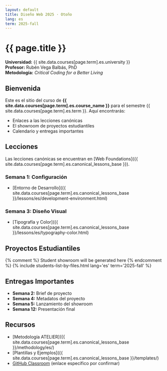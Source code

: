 ```yaml
---
layout: default
title: Diseño Web 2025 · Otoño
lang: es
term: 2025-fall
---
```


# {{ page.title }}

**Universidad:** {{ site.data.courses[page.term].es.university }}  
**Profesor:** Rubén Vega Balbás, PhD  
**Metodología:** _Critical Coding for a Better Living_

## Bienvenida

Este es el sitio del curso de **{{ site.data.courses[page.term].es.course_name }}** para el semestre {{ site.data.courses[page.term].es.term }}. Aquí encontrarás:

- Enlaces a las lecciones canónicas
- El showroom de proyectos estudiantiles
- Calendario y entregas importantes

## Lecciones

Las lecciones canónicas se encuentran en [Web Foundations]({{ site.data.courses[page.term].es.canonical_lessons_base }}).

### Semana 1: Configuración

- [Entorno de Desarrollo]({{ site.data.courses[page.term].es.canonical_lessons_base }}/lessons/es/development-environment.html)

### Semana 3: Diseño Visual

- [Tipografía y Color]({{ site.data.courses[page.term].es.canonical_lessons_base }}/lessons/es/typography-color.html)

## Proyectos Estudiantiles

{% comment %} Student showroom will be generated here {% endcomment %}
{% include students-list-by-files.html lang='es' term='2025-fall' %}

## Entregas Importantes

- **Semana 2:** Brief de proyecto
- **Semana 4:** Metadatos del proyecto
- **Semana 5:** Lanzamiento del showroom
- **Semana 12:** Presentación final

## Recursos

- [Metodología ATELIER]({{ site.data.courses[page.term].es.canonical_lessons_base }}/methodology/es/)
- [Plantillas y Ejemplos]({{ site.data.courses[page.term].es.canonical_lessons_base }}/templates/)
- [GitHub Classroom](https://classroom.github.com/) (enlace específico por confirmar)
